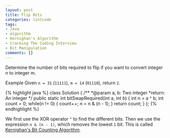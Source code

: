 ```yaml
---
layout: post
title: Flip Bits
categories: lintcode
tags:
- Java
- algorithm
- Kernighan's Algorithm
- Cracking The Coding Interview
- Bit Manipulation
comments: []
---
```


Determine the number of bits required to flip if you want to convert integer n to integer m.

Example
Given `n = 31` (`11111`), `m = 14` (`01110`), return `2`.

{% highlight java %}
class Solution {
    /**
     *@param a, b: Two integer
     *return: An integer
     */
    public static int bitSwapRequired(int a, int b) {
        int n = a ^ b;
        int count = 0;
        while(n != 0) {
            count++;
            n = n & (n - 1);
        }
        return count;
    }
};
{% endhighlight %}

We first use the XOR operator `^` to find the different bits. Then we use the expression `n & (n - 1)`, which removes the lowest `1` bit. This is called [Kernighan's Bit Counting Algorithm](https://www.quora.com/Why-does-the-Brian-Kernighan%E2%80%99s-Algorithm-for-counting-the-number-of-set-bits-in-an-integer-work).